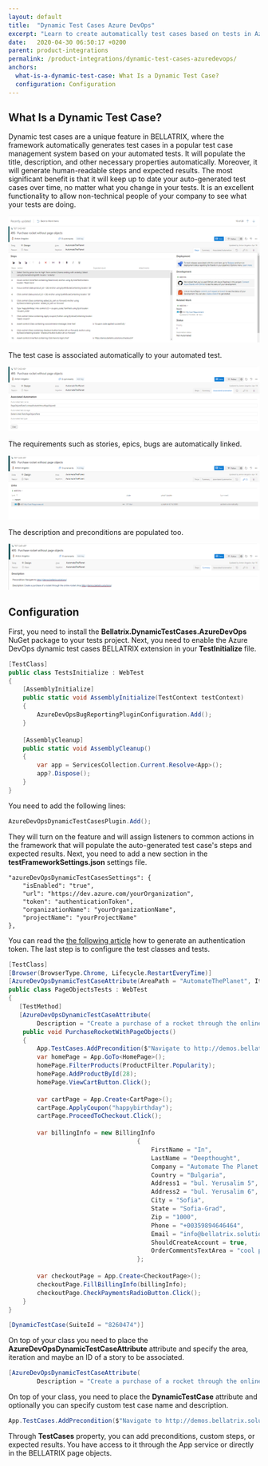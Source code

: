 ```yaml
---
layout: default
title:  "Dynamic Test Cases Azure DevOps"
excerpt: "Learn to create automatically test cases based on tests in Azure DevOps."
date:   2020-04-30 06:50:17 +0200
parent: product-integrations
permalink: /product-integrations/dynamic-test-cases-azuredevops/
anchors:
  what-is-a-dynamic-test-case: What Is a Dynamic Test Case?
  configuration: Configuration
---
```

What Is a Dynamic Test Case?
-------
Dynamic test cases are a unique feature in BELLATRIX, where the framework automatically generates test cases in a popular test case management system based on your automated tests. It will populate the title, description, and other necessary properties automatically. Moreover, it will generate human-readable steps and expected results. The most significant benefit is that it will keep up to date your auto-generated test cases over time, no matter what you change in your tests.
It is an excellent functionality to allow non-technical people of your company to see what your tests are doing.

![Bellatrix](images/dynamic-test-case-azure-devops.png)

The test case is associated automatically to your automated test.

![Bellatrix](images/dynamic-test-cases-azuredevops-associated-automation.png)

The requirements such as stories, epics, bugs are automatically linked.

![Bellatrix](images/dynamic-test-cases-azuredevops-link-requirements.png)

The description and preconditions are populated too.

![Bellatrix](images/dynamic-test-cases-azuredevops-description.png)

Configuration
-------------
First, you need to install the **Bellatrix.DynamicTestCases.AzureDevOps** NuGet package to your tests project.
Next, you need to enable the Azure DevOps dynamic test cases BELLATRIX extension in your **TestInitialize** file.
```csharp
[TestClass]
public class TestsInitialize : WebTest
{
    [AssemblyInitialize]
    public static void AssemblyInitialize(TestContext testContext)
    {
        AzureDevOpsBugReportingPluginConfiguration.Add();
    }

    [AssemblyCleanup]
    public static void AssemblyCleanup()
    {
        var app = ServicesCollection.Current.Resolve<App>();
        app?.Dispose();
    }
}
```
You need to add the following lines:
```csharp
AzureDevOpsDynamicTestCasesPlugin.Add();
```
They will turn on the feature and will assign listeners to common actions in the framework that will populate the auto-generated test case's steps and expected results.
Next, you need to add a new section in the **testFrameworkSettings.json** settings file.
```
"azureDevOpsDynamicTestCasesSettings": {
    "isEnabled": "true",
    "url": "https://dev.azure.com/yourOrganization",
    "token": "authenticationToken",
    "organizationName": "yourOrganizationName",
    "projectName": "yourProjectName"
},
```
You can read the [the following article](https://docs.microsoft.com/en-us/azure/devops/organizations/accounts/use-personal-access-tokens-to-authenticate?view=azure-devops&tabs=preview-page "following article") how to generate an authentication token.
The last step is to configure the test classes and tests.
```csharp
[TestClass]
[Browser(BrowserType.Chrome, Lifecycle.RestartEveryTime)]
[AzureDevOpsDynamicTestCaseAttribute(AreaPath = "AutomateThePlanet", IterationPath = "AutomateThePlanet", RequirementId = "482")]
public class PageObjectsTests : WebTest
{
   [TestMethod]
   [AzureDevOpsDynamicTestCaseAttribute(
        Description = "Create a purchase of a rocket through the online rocket shop http://demos.bellatrix.solutions/")]
    public void PurchaseRocketWithPageObjects()
    {
		App.TestCases.AddPrecondition($"Navigate to http://demos.bellatrix.solutions/");
        var homePage = App.GoTo<HomePage>();
        homePage.FilterProducts(ProductFilter.Popularity);
        homePage.AddProductById(28);
        homePage.ViewCartButton.Click();

        var cartPage = App.Create<CartPage>();
        cartPage.ApplyCoupon("happybirthday");
        cartPage.ProceedToCheckout.Click();

        var billingInfo = new BillingInfo
                                    {
                                        FirstName = "In",
                                        LastName = "Deepthought",
                                        Company = "Automate The Planet Ltd.",
                                        Country = "Bulgaria",
                                        Address1 = "bul. Yerusalim 5",
                                        Address2 = "bul. Yerusalim 6",
                                        City = "Sofia",
                                        State = "Sofia-Grad",
                                        Zip = "1000",
                                        Phone = "+00359894646464",
                                        Email = "info@bellatrix.solutions",
                                        ShouldCreateAccount = true,
                                        OrderCommentsTextArea = "cool product",
                                    };

        var checkoutPage = App.Create<CheckoutPage>();
        checkoutPage.FillBillingInfo(billingInfo);
        checkoutPage.CheckPaymentsRadioButton.Click();
    }
}
```
```csharp
[DynamicTestCase(SuiteId = "8260474")]
```
On top of your class you need to place the **AzureDevOpsDynamicTestCaseAttribute** attribute and specify the area, iteration and maybe an ID of a story to be associated.
```csharp
[AzureDevOpsDynamicTestCaseAttribute(
        Description = "Create a purchase of a rocket through the online rocket shop http://demos.bellatrix.solutions/")]
```
On top of your class, you need to place the **DynamicTestCase** attribute and optionally you can specify custom test case name and description.
```csharp
App.TestCases.AddPrecondition($"Navigate to http://demos.bellatrix.solutions/");
```
Through **TestCases** property, you can add preconditions, custom steps, or expected results. You have access to it through the App service or directly in the BELLATRIX page objects.